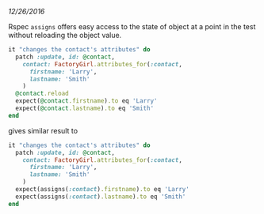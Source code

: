 _12/26/2016_

Rspec `assigns` offers easy access to the state of object at a point in the test without reloading the object value.

```ruby
it "changes the contact's attributes" do
  patch :update, id: @contact,
    contact: FactoryGirl.attributes_for(:contact,
      firstname: 'Larry',
      lastname: 'Smith'
    )
  @contact.reload
  expect(@contact.firstname).to eq 'Larry'
  expect(@contact.lastname).to eq 'Smith'
end
```

gives similar result to

```ruby
it "changes the contact's attributes" do
  patch :update, id: @contact,
    contact: FactoryGirl.attributes_for(:contact,
      firstname: 'Larry',
      lastname: 'Smith'
    )
  expect(assigns(:contact).firstname).to eq 'Larry'
  expect(assigns(:contact).lastname).to eq 'Smith'
end
```
